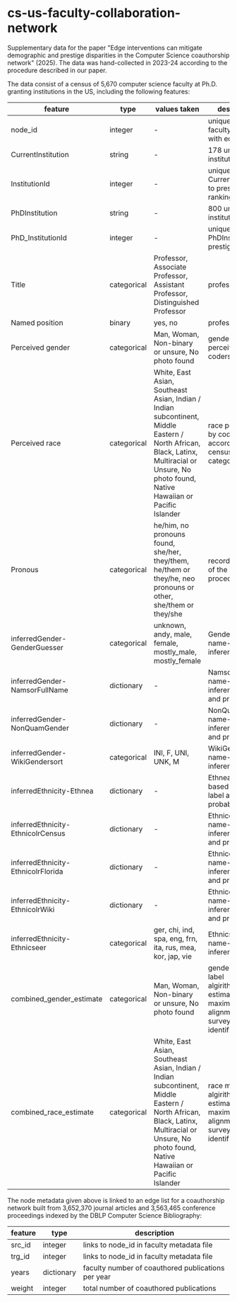 # cs-us-faculty-collaboration-network

Supplementary data for the paper "Edge interventions can mitigate demographic and prestige disparities in the Computer Science coauthorship network" (2025). The data was hand-collected in 2023-24 according to the procedure described in our paper.

The data consist of a census of 5,670 computer science faculty at Ph.D. granting institutions in the US, including the following features:

|    feature     | type  | values taken | description |
| -------------- | ----- | -------- | ----- |
| node_id  | integer | -   | unique ID linking faculty metadata with edge list |
| CurrentInstitution       | string   | -      | 178 unique institutions |
| InstitutionId  | integer | -   | unique ID linking CurrentInstitution to prestige rankings |
| PhDInstitution         | string | -    | 800 unique institutions |
| PhD_InstitutionId  | integer | -   | unique ID linking PhDInstitution to prestige rankings |
| Title         | categorical | Professor, Associate Professor, Assistant Professor, Distinguished Professor   | professor rank |
| Named position        | binary | yes, no   | professor rank |
| Perceived gender      | categorical | Man, Woman, Non-binary or unsure, No photo found   | gender perceived by coders |
| Perceived race      | categorical | White, East Asian, Southeast Asian, Indian / Indian subcontinent, Middle Eastern / North African, Black, Latinx, Multiracial or Unsure, No photo found, Native Hawaiian or Pacific Islander   | race perceived by coders according to U.S. census categories |
| Pronous     | categorical | he/him, no pronouns found, she/her, they/them, he/them or they/he, neo pronouns or other, she/them or they/she  | recorded as part of the coding procedure |
| inferredGender-GenderGuesser   | categorical | unknown, andy, male, female, mostly_male, mostly_female   | GenderGuesser name-based inference label |
| inferredGender-NamsorFullName  | dictionary | -   | NamsorFullName name-based inference label and probability |
| inferredGender-NonQuamGender  | dictionary | -   | NonQuamGender name-based inference label and probability |
| inferredGender-WikiGendersort  | categorical | INI, F, UNI, UNK, M  | WikiGendersort name-based inference label |
| inferredEthnicity-Ethnea  | dictionary | -   | Ethnea name-based inference label and probability |
| inferredEthnicity-EthnicolrCensus  | dictionary | -   | EthnicolrCensus name-based inference label and probability |
| inferredEthnicity-EthnicolrFlorida  | dictionary | -   | EthnicolrFlorida name-based inference label and probability |
| inferredEthnicity-EthnicolrWiki  | dictionary | -   | EthnicolrWiki name-based inference label and probability |
| inferredEthnicity-Ethnicseer  | categorical | ger, chi, ind, spa, eng, frn, ita, rus, mea, kor, jap, vie | Ethnicseer name-based inference label |
| combined_gender_estimate  | categorical | Man, Woman, Non-binary or unsure, No photo found  | gender meta-label algirithmically estimated to maximize alignment with survey self-identification |
| combined_race_estimate  | categorical | White, East Asian, Southeast Asian, Indian / Indian subcontinent, Middle Eastern / North African, Black, Latinx, Multiracial or Unsure, No photo found, Native Hawaiian or Pacific Islander  | race meta-label algirithmically estimated to maximize alignment with survey self-identification |

The node metadata given above is linked to an edge list for a coauthorship network built from 3,652,370 journal articles and 3,563,465 conference proceedings indexed by the DBLP Computer Science Bibliography:

|      feature       |  type | description |
| -------------- | ----- | -------- | 
| src_id    | integer | links to node_id in faculty metadata file  | 
| trg_id    | integer | links to node_id in faculty metadata file   | 
| years      | dictionary   | faculty number of coauthored publications per year   | 
| weight     | integer | total number of coauthored publications  | 

